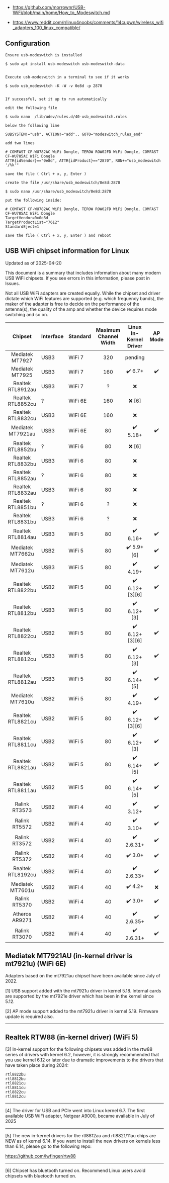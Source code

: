 * https://github.com/morrownr/USB-WiFi/blob/main/home/How_to_Modeswitch.md

* https://www.reddit.com/r/linux4noobs/comments/14cupwn/wireless_wifi_adapters_100_linux_compatible/

## Configuration

```
Ensure usb-modeswitch is installed

$ sudo apt install usb-modeswitch usb-modeswitch-data


Execute usb-modeswitch in a terminal to see if it works

$ sudo usb_modeswitch -K -W -v 0e8d -p 2870


If successful, set it up to run automatically

edit the following file

$ sudo nano  /lib/udev/rules.d/40-usb_modeswitch.rules

below the following line

SUBSYSTEM!="usb", ACTION!="add",, GOTO="modeswitch_rules_end"

add two lines

# COMFAST CF-WU782AC WiFi Dongle, TEROW ROW02FD WiFi Dongle, COMFAST CF-WU785AC WiFi Dongle
ATTR{idVendor}=="0e8d", ATTR{idProduct}=="2870", RUN+="usb_modeswitch '/%k'"

save the file ( Ctrl + x, y, Enter )

create the file /usr/share/usb_modeswitch/0e8d:2870

$ sudo nano /usr/share/usb_modeswitch/0e8d:2870

put the following inside:

# COMFAST CF-WU782AC WiFi Dongle, TEROW ROW02FD WiFi Dongle, COMFAST CF-WU785AC WiFi Dongle
TargetVendor=0x0e8d
TargetProductList="7612"
StandardEject=1

save the file ( Ctrl + x, y, Enter ) and reboot
```


## USB WiFi chipset information for Linux

Updated as of 2025-04-20

This document is a summary that includes information about many modern USB WiFi chipsets. If you see errors in this information, please post in Issues.

Not all USB WiFi adapters are created equally.  While the chipset and driver dictate which WiFi features are supported (e.g. which frequency bands), the maker of the adapter is free to decide on the performance of the antenna(s), the quality of the amp and whether the device requires mode switching and so on.

| Chipset           | Interface | Standard | Maximum<br>Channel<br>Width   | Linux<br>In-Kernel<br>Driver | AP Mode        | Monitor Mode   | Recommended<br>For<br>Linux |
|:------------------:|-----------|----------|:-----:|:----------------------------:|:----------------:|:----------------:|:-----------------:|
Mediatek MT7927   | USB3      | WiFi 7   |  320  | pending       |  |  |  |
Mediatek MT7925   | USB3      | WiFi 7   |  160  |:heavy_check_mark: 6.7+       |:heavy_check_mark:|:heavy_check_mark:| Yes [4] |
Realtek RTL8912au | USB3      | WiFi 7   |  ?    |:x:       |  |  |  |
Realtek RTL8852cu | ?         | WiFi 6E  |  160  |:x: [6]                       |                  |                  | No  |
Realtek RTL8832cu | USB3      | WiFi 6E  |  160  |:x:                           |                  |                  | No  |
Mediatek MT7921au | USB3      | WiFi 6E  |   80  |:heavy_check_mark: 5.18+      |:heavy_check_mark:|:heavy_check_mark:| Yes |
Realtek RTL8852bu | ?         | WiFi 6   |   80  |:x: [6]                       |                  |                  | No  |
Realtek RTL8832bu | USB3      | WiFi 6   |   80  |:x:                           |                  |                  | No  |
Realtek RTL8852au | ?         | WiFi 6   |   80  |:x:                           |                  |                  | No  |
Realtek RTL8832au | USB3      | WiFi 6   |   80  |:x:                           |                  |                  | No  |
Realtek RTL8851bu | ?         | WiFi 6   |   ?   |:x:                           |                  |                  | No  |
Realtek RTL8831bu | USB3      | WiFi 6   |   ?   |:x:                           |                  |                  | No  |
Realtek RTL8814au | USB3      | WiFi 5   |   80  |:heavy_check_mark: 6.16+      |:heavy_check_mark:|:heavy_check_mark:| Yes |
Mediatek MT7662u  | USB2      | WiFi 5   |   80  |:heavy_check_mark: 5.9+ [6]   |:heavy_check_mark:|:heavy_check_mark:| No  |
Mediatek MT7612u  | USB3      | WiFi 5   |   80  |:heavy_check_mark: 4.19+      |:heavy_check_mark:|:heavy_check_mark:| Yes |
Realtek RTL8822bu | USB2      | WiFi 5   |   80  |:heavy_check_mark: 6.12+ [3][6]|:heavy_check_mark:|:heavy_check_mark:| No  |
Realtek RTL8812bu | USB3      | WiFi 5   |   80  |:heavy_check_mark: 6.12+ [3]   |:heavy_check_mark:|:heavy_check_mark:| Yes |
Realtek RTL8822cu | USB2      | WiFi 5   |   80  |:heavy_check_mark: 6.12+ [3][6]|:heavy_check_mark:|:heavy_check_mark:| No  |
Realtek RTL8812cu | USB3      | WiFi 5   |   80  |:heavy_check_mark: 6.12+ [3]|:heavy_check_mark:|:heavy_check_mark:| Yes |
Realtek RTL8812au | USB3      | WiFi 5   |   80  |:heavy_check_mark: 6.14+ [5]|:heavy_check_mark:|:heavy_check_mark:| Yes |
Mediatek MT7610u  | USB2      | WiFi 5   |   80  |:heavy_check_mark: 4.19+      |:heavy_check_mark:|:heavy_check_mark:| Yes |
Realtek RTL8821cu | USB2      | WiFi 5   |   80  |:heavy_check_mark: 6.12+ [3][6]|:heavy_check_mark:|:heavy_check_mark:| No  |
Realtek RTL8811cu | USB2      | WiFi 5   |   80  |:heavy_check_mark: 6.12+ [3]   |:heavy_check_mark:|:heavy_check_mark:| No  |
Realtek RTL8821au | USB2      | WiFi 5   |   80  |:heavy_check_mark: 6.14+ [5]  |:heavy_check_mark:|:heavy_check_mark:| No  |
Realtek RTL8811au | USB2      | WiFi 5   |   80  |:heavy_check_mark: 6.14+ [5]  |:heavy_check_mark:|:heavy_check_mark:| Yes |
Ralink RT3573     | USB2      | WiFi 4   |   40  |:heavy_check_mark: 3.12+      |:heavy_check_mark:|:heavy_check_mark:| Yes |
Ralink RT5572     | USB2      | WiFi 4   |   40  |:heavy_check_mark: 3.10+      |:heavy_check_mark:|:heavy_check_mark:| Yes |
Ralink RT3572     | USB2      | WiFi 4   |   40  |:heavy_check_mark: 2.6.31+    |:heavy_check_mark:|:heavy_check_mark:| Yes |
Ralink RT5372     | USB2      | WiFi 4   |   40  |:heavy_check_mark: 3.0+       |:heavy_check_mark:|:heavy_check_mark:| Yes |
Realtek RTL8192cu | USB2      | WiFi 4   |   40  |:heavy_check_mark: 2.6.33+    |:heavy_check_mark:|:heavy_check_mark:| Yes |
Mediatek MT7601u  | USB2      | WiFi 4   |   40  |:heavy_check_mark: 4.2+       |:x:               | limited          | Yes |
Ralink RT5370     | USB2      | WiFi 4   |   40  |:heavy_check_mark: 3.0+       |:heavy_check_mark:|:heavy_check_mark:| Yes |
Atheros AR9271    | USB2      | WiFi 4   |   40  |:heavy_check_mark: 2.6.35+    |:heavy_check_mark:|:heavy_check_mark:| Yes |
Ralink RT3070     | USB2      | WiFi 4   |   40  |:heavy_check_mark: 2.6.31+    |:heavy_check_mark:|:heavy_check_mark:| Yes |

## Mediatek MT7921AU (in-kernel driver is mt7921u) (WiFi 6E)

Adapters based on the mt7921au chipset have been available since July of 2022.

[1] USB support added with the mt7921u driver in kernel 5.18. Internal cards are supported by the mt7921e driver which has been in the kernel since 5.12.

[2] AP mode support added to the mt7921u driver in kernel 5.19. Firmware update is required also.

-----

## Realtek RTW88 (in-kernel driver) (WiFi 5)

[3] In-kernel support for the following chipsets was added in the rtw88 series of drivers with kernel 6.2, however, it is strongly recommended that you use kernel 6.12 or later due to dramatic improvements to the drivers that have taken place during 2024:

```
rtl8822bu
rtl8812bu
rtl8821cu
rtl8811cu
rtl8822cu
rtl8812cu
```
 
-----

[4] The driver for USB and PCIe went into Linux kernel 6.7. The first available USB WiFi adapter, Netgear A9000, became available in July of 2025

-----

[5] The new in-kernel drivers for the rtl8812au and rtl8821/11au chips are NEW as of kernel 6.14. If you want to install the new drivers on kernels less than 6.14, please go to the following repo:

https://github.com/lwfinger/rtw88

-----

[6] Chipset has bluetooth turned on. Recommend Linux users avoid chipsets with bluetooth turned on.




